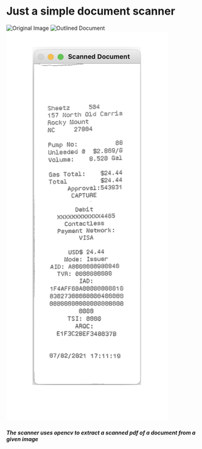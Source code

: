 # Just a simple document scanner 

![Original Image](docs/orginal.png)
![Outlined Document](docs/outlinel.png)
![Scanned Document](docs/scanned.png)


##### The scanner uses opencv to extract a scanned pdf of a document from a given image

